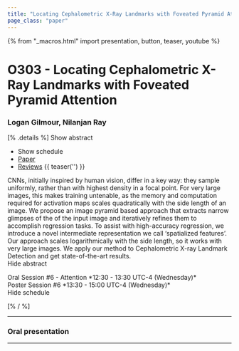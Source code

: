```yaml
---
title: "Locating Cephalometric X-Ray Landmarks with Foveated Pyramid Attention"
page_class: "paper"
---
```


{% from "_macros.html" import presentation, button, teaser, youtube %}

# O303 - Locating Cephalometric X-Ray Landmarks with Foveated Pyramid Attention

### Logan Gilmour, Nilanjan Ray

[% .details %]
<a class="toggle_visibility" data-selector=".abstract" data-level="3">Show abstract</a>
- <a class="toggle_visibility" data-selector=".schedule" data-level="3">Show schedule</a>
- <a href="https://openreview.net/pdf?id=6oG9zkHVLa">Paper</a>
- <a href="https://openreview.net/forum?id=6oG9zkHVLa">Reviews</a>
{{ teaser('') }}

<p>
    <span class="abstract">
        CNNs, initially inspired by human vision, differ in a key way: they sample uniformly, rather than with highest density in a focal point. For very large images, this makes training untenable, as the memory and computation required for activation maps scales quadratically with the side length of an image. We propose an image pyramid based approach that extracts narrow glimpses of the of the input image and iteratively refines them to accomplish regression tasks. To assist with high-accuracy regression, we introduce a novel intermediate representation we call ‘spatialized features’. Our approach scales logarithmically with the side length, so it works with very large images. We apply our method to Cephalometric X-ray Landmark Detection and get state-of-the-art results.
        <br>
        <span class="actions"><a class="toggle_visibility" data-level="2">Hide abstract</a></span>
    </span>
</p>

<p>
    <span class="schedule">
        Oral Session #6 - Attention *12:30 - 13:30 UTC-4 (Wednesday)*<br>Poster Session #6 *13:30 - 15:00 UTC-4 (Wednesday)*
        <br>
        <span class="actions"><a class="toggle_visibility" data-level="2">Hide schedule</a></span>
    </span>
</p>

<!-- {{ button("Access paper channel", "https://chat.midl.io/channel/o303") }} -->
[% / %]

---

### Oral presentation

---


